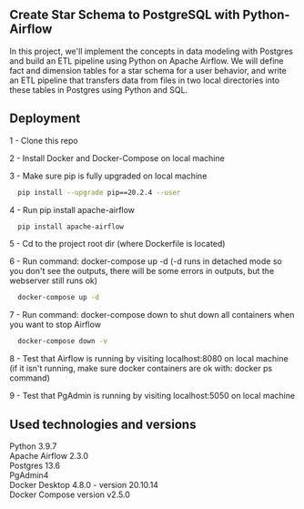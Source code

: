 ## Create Star Schema to PostgreSQL with Python-Airflow

In this project, we'll implement the concepts in data modeling with Postgres and build an ETL pipeline using Python on Apache Airflow. 
We will define fact and dimension tables for a star schema for a user behavior, and write an ETL pipeline that transfers data from files in two local directories into these tables in Postgres using Python and SQL.


## Deployment


1 - Clone this repo

2 - Install Docker and Docker-Compose on local machine

3 - Make sure pip is fully upgraded on local machine

```bash
  pip install --upgrade pip==20.2.4 --user
```

4 - Run pip install apache-airflow

```bash
  pip install apache-airflow
```

5 - Cd to the project root dir (where Dockerfile is located)

6 - Run command: docker-compose up -d (-d runs in detached mode so you don't see the outputs, there will be some errors in outputs, but the webserver still runs ok)

```bash
  docker-compose up -d
```

7 - Run command: docker-compose down to shut down all containers when you want to stop Airflow

```bash
  docker-compose down -v
```

8 - Test that Airflow is running by visiting localhost:8080 on local machine (if it isn't running, make sure docker containers are ok with: docker ps command)

9 - Test that PgAdmin is running by visiting localhost:5050 on local machine


## Used technologies and versions

Python                  3.9.7 \
Apache Airflow          2.3.0 \
Postgres                13.6 \
PgAdmin4 \
Docker Desktop          4.8.0 - version 20.10.14 \
Docker Compose version  v2.5.0
